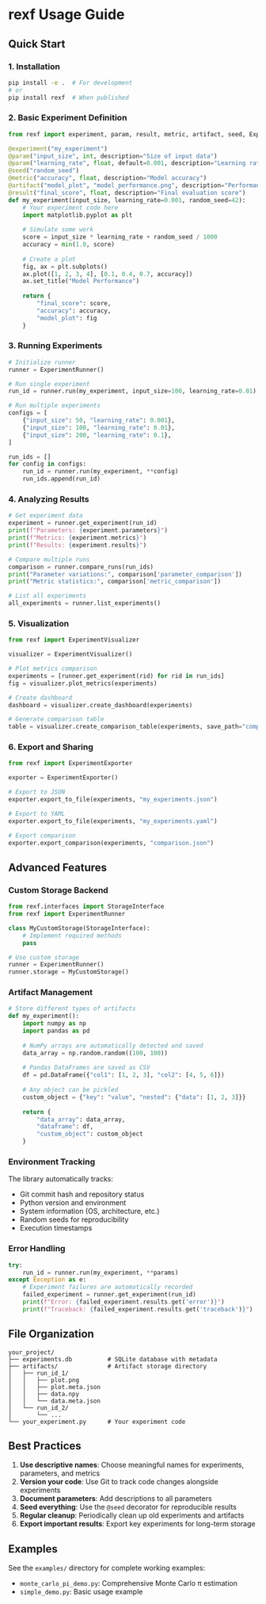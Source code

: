 # rexf Usage Guide

## Quick Start

### 1. Installation

```bash
pip install -e .  # For development
# or
pip install rexf  # When published
```

### 2. Basic Experiment Definition

```python
from rexf import experiment, param, result, metric, artifact, seed, ExperimentRunner

@experiment("my_experiment")
@param("input_size", int, description="Size of input data")
@param("learning_rate", float, default=0.001, description="Learning rate")
@seed("random_seed")
@metric("accuracy", float, description="Model accuracy")
@artifact("model_plot", "model_performance.png", description="Performance plot")
@result("final_score", float, description="Final evaluation score")
def my_experiment(input_size, learning_rate=0.001, random_seed=42):
    # Your experiment code here
    import matplotlib.pyplot as plt
    
    # Simulate some work
    score = input_size * learning_rate + random_seed / 1000
    accuracy = min(1.0, score)
    
    # Create a plot
    fig, ax = plt.subplots()
    ax.plot([1, 2, 3, 4], [0.1, 0.4, 0.7, accuracy])
    ax.set_title("Model Performance")
    
    return {
        "final_score": score,
        "accuracy": accuracy,
        "model_plot": fig
    }
```

### 3. Running Experiments

```python
# Initialize runner
runner = ExperimentRunner()

# Run single experiment
run_id = runner.run(my_experiment, input_size=100, learning_rate=0.01)

# Run multiple experiments
configs = [
    {"input_size": 50, "learning_rate": 0.001},
    {"input_size": 100, "learning_rate": 0.01},
    {"input_size": 200, "learning_rate": 0.1},
]

run_ids = []
for config in configs:
    run_id = runner.run(my_experiment, **config)
    run_ids.append(run_id)
```

### 4. Analyzing Results

```python
# Get experiment data
experiment = runner.get_experiment(run_id)
print(f"Parameters: {experiment.parameters}")
print(f"Metrics: {experiment.metrics}")
print(f"Results: {experiment.results}")

# Compare multiple runs
comparison = runner.compare_runs(run_ids)
print("Parameter variations:", comparison['parameter_comparison'])
print("Metric statistics:", comparison['metric_comparison'])

# List all experiments
all_experiments = runner.list_experiments()
```

### 5. Visualization

```python
from rexf import ExperimentVisualizer

visualizer = ExperimentVisualizer()

# Plot metrics comparison
experiments = [runner.get_experiment(rid) for rid in run_ids]
fig = visualizer.plot_metrics(experiments)

# Create dashboard
dashboard = visualizer.create_dashboard(experiments)

# Generate comparison table
table = visualizer.create_comparison_table(experiments, save_path="comparison.csv")
```

### 6. Export and Sharing

```python
from rexf import ExperimentExporter

exporter = ExperimentExporter()

# Export to JSON
exporter.export_to_file(experiments, "my_experiments.json")

# Export to YAML
exporter.export_to_file(experiments, "my_experiments.yaml")

# Export comparison
exporter.export_comparison(experiments, "comparison.json")
```

## Advanced Features

### Custom Storage Backend

```python
from rexf.interfaces import StorageInterface
from rexf import ExperimentRunner

class MyCustomStorage(StorageInterface):
    # Implement required methods
    pass

# Use custom storage
runner = ExperimentRunner()
runner.storage = MyCustomStorage()
```

### Artifact Management

```python
# Store different types of artifacts
def my_experiment():
    import numpy as np
    import pandas as pd
    
    # NumPy arrays are automatically detected and saved
    data_array = np.random.random((100, 100))
    
    # Pandas DataFrames are saved as CSV
    df = pd.DataFrame({"col1": [1, 2, 3], "col2": [4, 5, 6]})
    
    # Any object can be pickled
    custom_object = {"key": "value", "nested": {"data": [1, 2, 3]}}
    
    return {
        "data_array": data_array,
        "dataframe": df,
        "custom_object": custom_object
    }
```

### Environment Tracking

The library automatically tracks:
- Git commit hash and repository status
- Python version and environment
- System information (OS, architecture, etc.)
- Random seeds for reproducibility
- Execution timestamps

### Error Handling

```python
try:
    run_id = runner.run(my_experiment, **params)
except Exception as e:
    # Experiment failures are automatically recorded
    failed_experiment = runner.get_experiment(run_id)
    print(f"Error: {failed_experiment.results.get('error')}")
    print(f"Traceback: {failed_experiment.results.get('traceback')}")
```

## File Organization

```
your_project/
├── experiments.db          # SQLite database with metadata
├── artifacts/              # Artifact storage directory
│   ├── run_id_1/
│   │   ├── plot.png
│   │   ├── plot.meta.json
│   │   ├── data.npy
│   │   └── data.meta.json
│   └── run_id_2/
│       └── ...
└── your_experiment.py      # Your experiment code
```

## Best Practices

1. **Use descriptive names**: Choose meaningful names for experiments, parameters, and metrics
2. **Version your code**: Use Git to track code changes alongside experiments
3. **Document parameters**: Add descriptions to all parameters
4. **Seed everything**: Use the `@seed` decorator for reproducible results
5. **Regular cleanup**: Periodically clean up old experiments and artifacts
6. **Export important results**: Export key experiments for long-term storage

## Examples

See the `examples/` directory for complete working examples:
- `monte_carlo_pi_demo.py`: Comprehensive Monte Carlo π estimation
- `simple_demo.py`: Basic usage example
